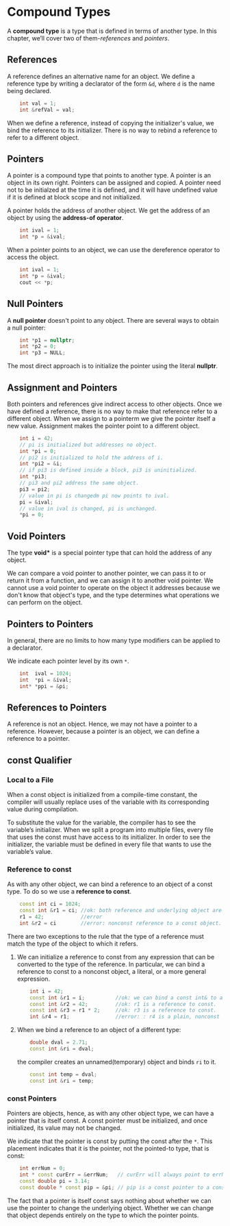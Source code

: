 # Compound Types

A **compound type** is a type that is defined in terms of another type. In this chapter, we’ll cover two of them-_references_ and _pointers_.

## References

A reference defines an alternative name for an object. We define a reference type by writing a declarator of the form
`&d`, where `d` is the name being declared.

```C++
    int val = 1;
    int &refVal = val;
```

When we define a reference, instead of copying the initializer's value, we bind the reference to its initializer. There is no way to rebind a reference to refer to a different object.

## Pointers

A pointer is a compound type that points to another type. A pointer is an object in its own right. Pointers can be assigned and copied. A pointer need not to be initialzed at the time it is defined, and it will have undefined value if it is defined at block scope and not initialized.

A pointer holds the address of another object. We get the address of an object by using the **address-of operator**.

```C++
    int ival = 1;
    int *p = &ival;
```

When a pointer points to an object, we can use the dereference operator to access the object.

```Cpp
    int ival = 1;
    int *p = &ival;
    cout << *p;
```

## Null Pointers

A **null pointer** doesn't point to any object. There are several ways to obtain a null pointer:

```Cpp
    int *p1 = nullptr;
    int *p2 = 0;
    int *p3 = NULL;
```

The most direct approach is to initialize the pointer using the literal **nullptr**.

## Assignment and Pointers

Both pointers and references give indirect access to other objects. Once we have defined a reference, there is no way to make that reference refer to a different object. When we assign to a pointerm we give the pointer itself a new value. Assignment makes the pointer point to a different object.

```cpp
    int i = 42;
    // pi is initialized but addresses no object.
    int *pi = 0;
    // pi2 is initialized to hold the address of i.
    int *pi2 = &i;
    // if pi3 is defined inside a block, pi3 is uninitialized.
    int *pi3;
    // pi3 and pi2 address the same object.
    pi3 = pi2;
    // value in pi is changedm pi now points to ival.
    pi = &ival;
    // value in ival is changed, pi is unchanged.
    *pi = 0;
```

## Void Pointers

The type **void\*** is a special pointer type that can hold the address of any object.

We can compare a void pointer to another pointer, we can pass it to or return it from a function, and we can assign it to another void pointer. We cannot use a void pointer to operate on the object it addresses because we don't know that object's type, and the type determines what operations we can perform on the object.

## Pointers to Pointers

In general, there are no limits to how many type modifiers can be applied to a declarator.

We indicate each pointer level by its own `*`.

```cpp
    int  ival = 1024;
    int  *pi = &ival;
    int* *ppi = &pi;
```

## References to Pointers

A reference is not an object. Hence, we may not have a pointer to a reference. However, because a pointer is an object, we can define a reference to a pointer.

## const Qualifier

### Local to a File

When a const object is initialized from a compile-time constant, the compiler will usually replace uses of the variable with its corresponding value during compilation.

To substitute the value for the variable, the compiler has to see the variable’s initializer. When we split a program into multiple files, every file that uses the const must have access to its initializer. In order to see the initializer, the variable must be defined in every file that wants to use the variable’s value.

### Reference to const

As with any other object, we can bind a reference to an object of a const type.
To do so we use a **reference to const**.

```c++
    const int ci = 1024;
    const int &r1 = ci; //ok: both reference and underlying object are const.
    r1 = 42;            //error
    int &r2 = ci        //error: nonconst reference to a const object.
```

There are two exceptions to the rule that the type of a reference must match the type of the object to which it refers.

1. We can initialize a reference to const from any expression that can be converted to the type of the reference. In particular, we can bind a reference to const to a nonconst object, a literal, or a more general expression.
   ```c++
       int i = 42;
       const int &r1 = i;          //ok: we can bind a const int& to a plain int object.
       const int &r2 = 42;         //ok: r1 is a reference to const.
       const int &r3 = r1 * 2;     //ok: r3 is a reference to const.
       int &r4 = r1;               //error: : r4 is a plain, nonconst reference.
   ```
1. When we bind a reference to an object of a different type:
   ```c++
       double dval = 2.71;
       const int &ri = dval;
   ```
   the compiler creates an unnamed(temporary) object and binds `ri` to it.
   ```c++
       const int temp = dval;
       const int &ri = temp;
   ```

### const Pointers

Pointers are objects, hence, as with any other object type, we can have a pointer that is itself const. A const pointer must be initialized, and once initialized, its value may not be changed.

We indicate that the pointer is const by putting the const after the `*`. This placement indicates that it is the pointer, not the pointed-to type, that is const:

```C++
    int errNum = 0;
    int * const curErr = &errNum;   // curErr will always point to errNum.
    const double pi = 3.14;
    const double * const pip = &pi; // pip is a const pointer to a const object.
```

The fact that a pointer is itself const says nothing about whether we can use
the pointer to change the underlying object. Whether we can change that object depends entirely on the type to which the pointer points.
